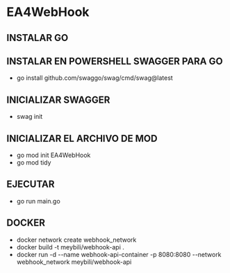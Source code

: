 # EA4WebHook
 

## INSTALAR GO


## INSTALAR EN POWERSHELL SWAGGER PARA GO
 - go install github.com/swaggo/swag/cmd/swag@latest
## INICIALIZAR SWAGGER 
 - swag init

## INICIALIZAR EL ARCHIVO DE MOD
 - go mod init EA4WebHook
- go mod tidy

## EJECUTAR

 - go run main.go

## DOCKER

- docker network create webhook_network
- docker build -t meybili/webhook-api .
- docker run -d --name webhook-api-container -p 8080:8080 --network webhook_network meybili/webhook-api
